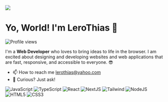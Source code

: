 <img style="aspect-ratio: 16/8" src=".github/assets/clouds.gif" />

# Yo, World! I'm LeroThias 👋

![Profile views](https://komarev.com/ghpvc/?username=lerothias&label=Profile%20views&color=60598F&style=flat)

I'm a **Web Developer** who loves to bring ideas to life in the browser. I am excited about designing and developing websites and web applications that are fast, responsive, and accessible to everyone.  😎

- 📫 How to reach me lerothias@yahoo.com
- 💬 Curious? Just ask!


![JavaScript](https://img.shields.io/badge/-JavaScript-000000?style=flat&logo=javascript&logoColor=#F7DF1E)
![TypeScript](https://img.shields.io/badge/-TypeScript-000000?style=flat&logo=typescript&logoColor=#3178C6)
![React](https://img.shields.io/badge/-React-000000?style=flat&logo=react&logoColor=#2361DAFB)
![NextJS](https://img.shields.io/badge/Next-black?style=flat&logo=next.js&logoColor=white)
![Tailwind](https://img.shields.io/badge/tailwindcss-000000.svg?style=flat&logo=tailwind-css&logoColor=#23FFFFFF)
![NodeJS](https://img.shields.io/badge/node.js-000000?style=flat&logo=node.js&logoColor=white)
![HTML5](https://img.shields.io/badge/-HTML5-000000?style=flat&logo=html5&logoColor=#E34F26)
![CSS3](https://img.shields.io/badge/-CSS3-000000?style=flat&logo=css3&logoColor=#1572B6)



